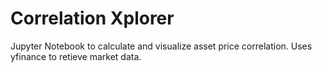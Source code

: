 # Correlation Xplorer
Jupyter Notebook to calculate and visualize asset price correlation.
Uses yfinance to retieve market data.